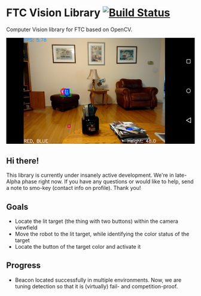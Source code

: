 # FTC Vision Library [![Build Status](https://travis-ci.org/lasarobotics/FTCVision.svg?branch=feature-java)](https://travis-ci.org/lasarobotics/FTCVision)
Computer Vision library for FTC based on OpenCV.

![A test from 8 feet away!](https://github.com/lasarobotics/FTCVision/blob/staging/results/test3.png)


## Hi there!
This library is currently under insanely active development. We're in late-Alpha phase right now. If you have any questions or would like to help,
send a note to smo-key (contact info on profile). Thank you!


## Goals

- Locate the lit target (the thing with two buttons) within the camera viewfield
- Move the robot to the lit target, while identifying the color status of the target
- Locate the button of the target color and activate it

## Progress

- Beacon located successfully in multiple environments. Now, we are tuning detection so that it is (virtually) fail- and competition-proof.